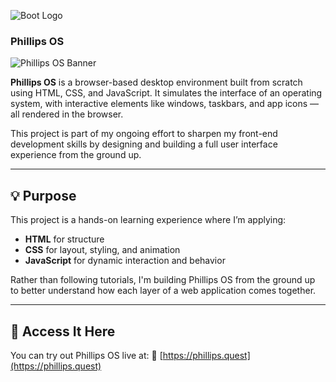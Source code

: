 
![Boot Logo](https://cdn-icons-png.flaticon.com/512/1229/1229063.png)
### Phillips OS

![Phillips OS Banner](https://cdn-icons-png.flaticon.com/128/3242/3242257.png)

**Phillips OS** is a browser-based desktop environment built from scratch using HTML, CSS, and JavaScript. It simulates the interface of an operating system, with interactive elements like windows, taskbars, and app icons — all rendered in the browser.

This project is part of my ongoing effort to sharpen my front-end development skills by designing and building a full user interface experience from the ground up.

---

## 💡 Purpose

This project is a hands-on learning experience where I’m applying:

* **HTML** for structure
* **CSS** for layout, styling, and animation
* **JavaScript** for dynamic interaction and behavior

Rather than following tutorials, I'm building Phillips OS from the ground up to better understand how each layer of a web application comes together.

---

## 🚀 Access It Here

You can try out Phillips OS live at:
🔗 [https://phillips.quest](https://phillips.quest)
